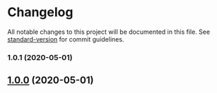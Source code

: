 # Changelog

All notable changes to this project will be documented in this file. See [standard-version](https://github.com/conventional-changelog/standard-version) for commit guidelines.

### 1.0.1 (2020-05-01)

## [1.0.0](https://github.com/nickheal/jest-test-performance/compare/v1.1.0...v1.0.0) (2020-05-01)
